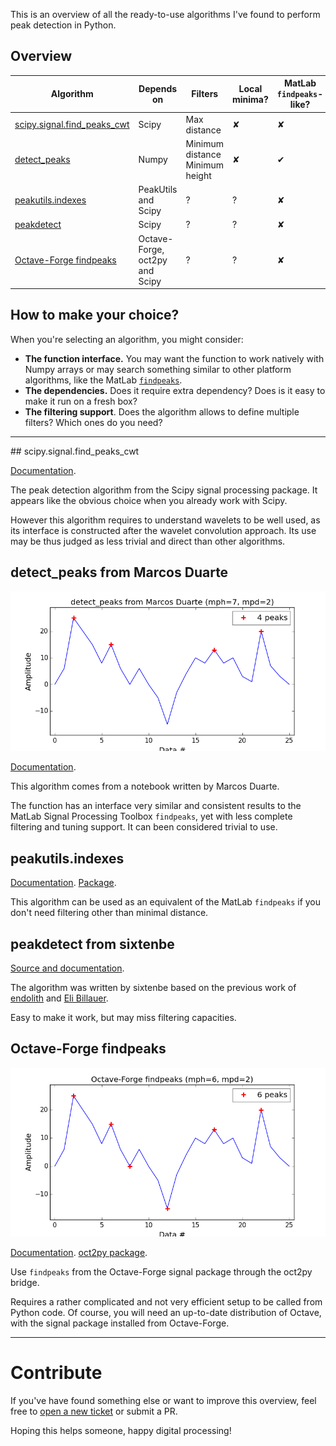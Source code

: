 This is an overview of all the ready-to-use algorithms I've found to perform peak detection in Python.

## Overview

| Algorithm | Depends on | Filters | Local minima? | MatLab `findpeaks`-like? |
|-----------| ---------- | ------- | ------------- | ------------------------ |
| [scipy.signal.find_peaks_cwt](#scipysignalfind_peaks_cwt) | Scipy | Max distance | ✘ | ✘ |
| [detect_peaks](#detect_peaks-from-marcos-duarte) | Numpy | Minimum distance<br>Minimum height | ✘ | ✔ |
| [peakutils.indexes](#peakutilsindexes) | PeakUtils and Scipy | ? | ? | ✘ |
| [peakdetect](#peakdetect-from-sixtenbe) | Scipy | ? | ? | ✘ |
| [Octave-Forge findpeaks](#octave-forge-findpeaks) | Octave-Forge, oct2py and Scipy | ? | ? | ✘ |

## How to make your choice?

When you're selecting an algorithm, you might consider:

* **The function interface.** You may want the function to work natively with Numpy arrays or may search something similar to other platform algorithms, like the MatLab [`findpeaks`](http://fr.mathworks.com/help/signal/ref/findpeaks.html).
* **The dependencies.** Does it require extra dependency? Does is it easy to make it run on a fresh box?
* **The filtering support**. Does the algorithm allows to define multiple filters? Which ones do you need?

--------------------------------

## scipy.signal.find_peaks_cwt

[Documentation](http://docs.scipy.org/doc/scipy/reference/generated/scipy.signal.find_peaks_cwt.html).

The peak detection algorithm from the Scipy signal processing package. It appears like the obvious choice when you already work with Scipy.

However this algorithm requires to understand wavelets to be well used, as its interface is constructed after the wavelet convolution approach. Its use may be thus judged as less trivial and direct than other algorithms.

## detect_peaks from Marcos Duarte

![](/images/detect_peaks.png?raw=true "detect_peaks from Marcos Duarte")

[Documentation](http://nbviewer.ipython.org/github/demotu/BMC/blob/master/notebooks/DetectPeaks.ipynb).

This algorithm comes from a notebook written by Marcos Duarte.

The function has an interface very similar and consistent results to the MatLab Signal Processing Toolbox `findpeaks`, yet with less complete filtering and tuning support. It can been considered trivial to use.

## peakutils.indexes

[Documentation](http://pythonhosted.org/PeakUtils/reference.html#peakutils.peak.indexes).
[Package](https://bitbucket.org/lucashnegri/peakutils).

This algorithm can be used as an equivalent of the MatLab `findpeaks` if you don't need filtering other than minimal distance.

## peakdetect from sixtenbe

[Source and documentation](https://gist.github.com/sixtenbe/1178136).

The algorithm was written by sixtenbe based on the previous work of [endolith](https://gist.github.com/endolith/250860) and [Eli Billauer](http://billauer.co.il/peakdet.html).

Easy to make it work, but may miss filtering capacities.

## Octave-Forge findpeaks

![](/images/octave_findpeaks.png?raw=true "Octave-Forge findpeaks")

[Documentation](http://octave.sourceforge.net/signal/function/findpeaks.html).
[oct2py package](https://github.com/blink1073/oct2py).

Use `findpeaks` from the Octave-Forge signal package through the oct2py bridge.

Requires a rather complicated and not very efficient setup to be called from Python code. Of course, you will need an up-to-date distribution of Octave, with the signal package installed from Octave-Forge.

----------------------------------

# Contribute

If you've have found something else or want to improve this overview, feel free to [open a new ticket](https://github.com/MonsieurV/py-findpeaks/issues/new) or submit a PR.

Hoping this helps someone, happy digital processing!
